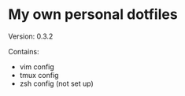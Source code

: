 # My own personal dotfiles

Version: 0.3.2

Contains:
* vim config
* tmux config
* zsh config (not set up)
